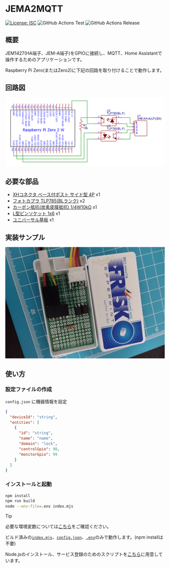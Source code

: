 # JEMA2MQTT

[![License: ISC](https://img.shields.io/github/license/nana4rider/jema2mqtt)](LICENSE)
![GitHub Actions Test](https://github.com/nana4rider/jema2mqtt/actions/workflows/test.yml/badge.svg)
![GitHub Actions Release](https://github.com/nana4rider/jema2mqtt/actions/workflows/release.yml/badge.svg)

## 概要

JEM1427(HA端子、JEM-A端子)をGPIOに接続し、MQTT、Home Assistantで操作するためのアプリケーションです。

Raspberry Pi Zero(またはZero2)に下記の回路を取り付けることで動作します。

## 回路図

!["Circuit Diagram"](images/circuit-diagram.png)

## 必要な部品

- [XHコネクタ ベース付ポスト サイド型 4P](https://akizukidenshi.com/catalog/g/g112842/) x1
- [フォトカプラ TLP785(BLランク)](https://akizukidenshi.com/catalog/g/g109846/) x2
- [カーボン抵抗(炭素皮膜抵抗) 1/4W10kΩ](https://akizukidenshi.com/catalog/g/g125103/) x1
- [L型ピンソケット 1x6](https://akizukidenshi.com/catalog/g/g109862/) x1
- [ユニバーサル基板](https://akizukidenshi.com/catalog/g/g112188/) x1

## 実装サンプル

!["Frisk"](images/frisk.jpg)

## 使い方

### 設定ファイルの作成

`config.json` に機器情報を設定

```json
{
  "deviceId": "string",
  "entities": [
    {
      "id": "string",
      "name": "name",
      "domain": "lock",
      "controlGpio": 98,
      "monitorGpio": 99
    }
  ]
}
```

### インストールと起動

```sh
npm install
npm run build
node --env-file=.env index.mjs
```

> [!TIP]  
> 必要な環境変数については[こちら](src/env.ts)をご確認ください。
>
> ビルド済みの[`index.mjs`](https://github.com/nana4rider/jema2mqtt/releases/)、[`config.json`](./config.json.example)、[`.env`](./.env.example)のみで動作します。(npm installは不要)
>
> Node.jsのインストール、サービス登録のためのスクリプトを[こちら](./installer)に用意しています。
